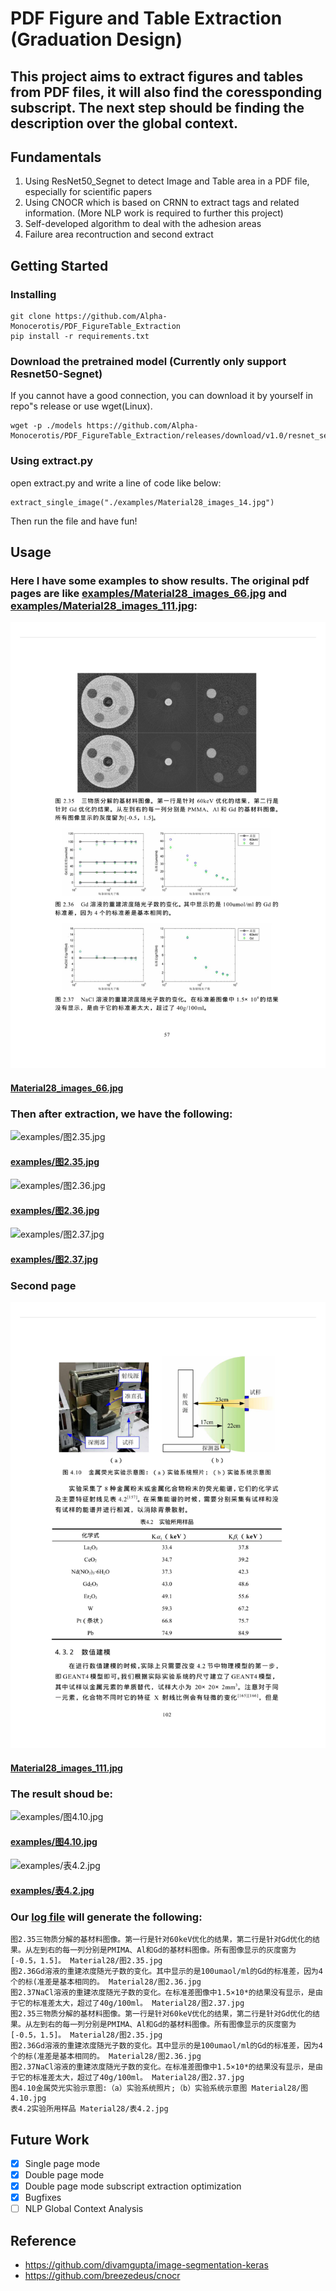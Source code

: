# PDF Figure and Table Extraction (Graduation Design)

## This project aims to extract figures and tables from PDF files, it will also find the coressponding subscript. The next step should be finding the description over the global context.

## Fundamentals
1. Using ResNet50_Segnet to detect Image and Table area in a PDF file, especially for scientific papers
2. Using CNOCR which is based on CRNN to extract tags and related information. (More NLP work is required to further this project)
3. Self-developed algorithm to deal with the adhesion areas
4. Failure area recontruction and second extract

## Getting Started

### Installing
```
git clone https://github.com/Alpha-Monocerotis/PDF_FigureTable_Extraction
pip install -r requirements.txt
```

### Download the pretrained model (Currently only support Resnet50-Segnet)

If you cannot have a good connection, you can download it by yourself in repo"s release or use wget(Linux).

```
wget -p ./models https://github.com/Alpha-Monocerotis/PDF_FigureTable_Extraction/releases/download/v1.0/resnet_segnet_1.0
```

### Using extract.py
open extract.py and write a line of code like below:

```
extract_single_image("./examples/Material28_images_14.jpg")
```
Then run the file and have fun!

## Usage
### Here I have some examples to show results. The original pdf pages are like [examples/Material28_images_66.jpg](examples/Material28_images_66.jpg) and [examples/Material28_images_111.jpg](examples/Material28_images_111.jpg):
![Material28_images_66.jpg](examples/Material28_images_66.jpg)
#### [Material28_images_66.jpg](examples/Material28_images_66.jpg)

### Then after extraction, we have the following:

![examples/图2.35.jpg](examples/图2.35.jpg)
#### [examples/图2.35.jpg](examples/图2.35.jpg)

![examples/图2.36.jpg](examples/图2.36.jpg)
#### [examples/图2.36.jpg](examples/图2.36.jpg)

![examples/图2.37.jpg](examples/图2.37.jpg)
#### [examples/图2.37.jpg](examples/图2.37.jpg)


### Second page

![Material28_images_111.jpg](examples/Material28_images_111.jpg)
#### [Material28_images_111.jpg](examples/Material28_images_111.jpg)

### The result shoud be:

![examples/图4.10.jpg](examples/图4.10.jpg)
#### [examples/图4.10.jpg](examples/图4.10.jpg)
![examples/表4.2.jpg](examples/表4.2.jpg)
#### [examples/表4.2.jpg](examples/表4.2.jpg)


### Our [log file](examples/log.txt) will generate the following:
```plain
图2.35三物质分解的基材料图像。第一行是针对60keV优化的结果，第二行是针对Gd优化的结果。从左到右的每一列分别是PMIMA、Al和Gd的基材料图像。所有图像显示的灰度窗为[-0.5，1.5]。 Material28/图2.35.jpg
图2.36Gd溶液的重建浓度随光子数的变化。其中显示的是100umaol/ml的Gd的标准差，因为4个的标(准差是基本相同的。 Material28/图2.36.jpg
图2.37NaCl溶液的重建浓度随光子数的变化。在标准差图像中1.5×10*的结果没有显示，是由于它的标准差太大，超过了40g/100ml。 Material28/图2.37.jpg
图2.35三物质分解的基材料图像。第一行是针对60keV优化的结果，第二行是针对Gd优化的结果。从左到右的每一列分别是PMIMA、Al和Gd的基材料图像。所有图像显示的灰度窗为[-0.5，1.5]。 Material28/图2.35.jpg
图2.36Gd溶液的重建浓度随光子数的变化。其中显示的是100umaol/ml的Gd的标准差，因为4个的标(准差是基本相同的。 Material28/图2.36.jpg
图2.37NaCl溶液的重建浓度随光子数的变化。在标准差图像中1.5×10*的结果没有显示，是由于它的标准差太大，超过了40g/100ml。 Material28/图2.37.jpg
图4.10金属荧光实验示意图:（a）实验系统照片;（b）实验系统示意图 Material28/图4.10.jpg
表4.2实验所用样品 Material28/表4.2.jpg
```


## Future Work

* [x] Single page mode
* [x] Double page mode
* [x] Double page mode subscript extraction optimization
* [x] Bugfixes
* [ ] NLP Global Context Analysis

## Reference
* https://github.com/divamgupta/image-segmentation-keras
* https://github.com/breezedeus/cnocr

